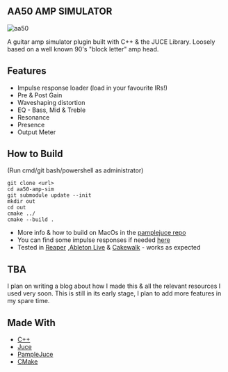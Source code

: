 ## AA50 AMP SIMULATOR
![aa50](https://github.com/joeloftusdev/aa50-amp-sim/assets/152509645/1fa6c6f4-5c75-49bb-9881-0957f77bba23)

A guitar amp simulator plugin built with C++ & the JUCE Library. Loosely based on a well known 90's "block letter" amp head.

## Features
* Impulse response loader (load in your favourite IRs!)
* Pre & Post Gain
* Waveshaping distortion
* EQ - Bass, Mid & Treble
* Resonance
* Presence
* Output Meter

## How to Build
(Run cmd/git bash/powershell as administrator)
```
git clone <url>
cd aa50-amp-sim
git submodule update --init
mkdir out
cd out
cmake ../
cmake --build .
```
* More info & how to build on MacOs in the [pamplejuce repo](https://github.com/sudara/pamplejuce) 
* You can find some impulse responses if needed [here](https://producelikeapro.com/blog/best-guitar-impulse-responses/)
* Tested in [Reaper](https://www.reaper.fm/) ,[Ableton Live](https://www.ableton.com/) & [Cakewalk](https://www.cakewalk.com/) - works as expected

## TBA
I plan on writing a blog about how I made this & all the relevant resources  I used very soon.
This is still in its early stage, I plan to add more features in my spare time.

## Made With
* [C++](https://isocpp.org/)
* [Juce](https://juce.com/)
* [PampleJuce](https://github.com/sudara/pamplejuce)
* [CMake](https://cmake.org/)
